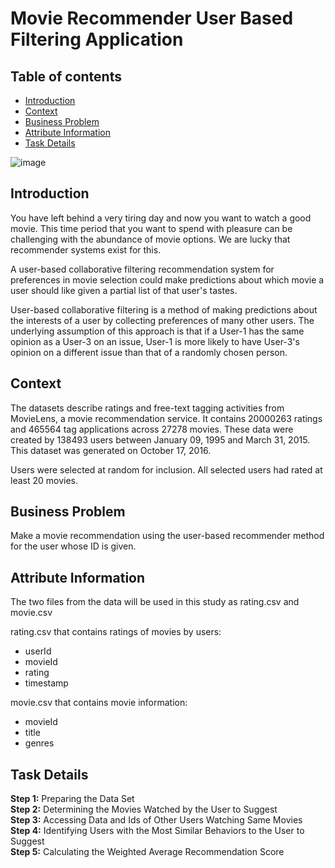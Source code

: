 # Movie Recommender User Based Filtering Application

## Table of contents
* [Introduction](#Introduction)
* [Context](#Context)
* [Business Problem](#Business_Problem)
* [Attribute Information](#Attribute_Information)
* [Task Details](#Task_Details)

![image](https://user-images.githubusercontent.com/83332641/161727509-52f78a7c-4e87-41a6-994f-c93648983b5e.png)

## Introduction
You have left behind a very tiring day and now you want to watch a good movie. This time period that you want to spend with pleasure can be challenging with the abundance of movie options. We are lucky that recommender systems exist for this.

A user-based collaborative filtering recommendation system for preferences in movie selection could make predictions about which movie a user should like given a partial list of that user's tastes.

User-based collaborative filtering is a method of making predictions about the interests of a user by collecting preferences of many other users. The underlying assumption of this approach is that if a User-1 has the same opinion as a User-3 on an issue, User-1 is more likely to have User-3's opinion on a different issue than that of a randomly chosen person.


## Context

The datasets describe ratings and free-text tagging activities from MovieLens, a movie recommendation service. It contains 20000263 ratings and 465564 tag applications across 27278 movies. These data were created by 138493 users between January 09, 1995 and March 31, 2015. This dataset was generated on October 17, 2016.

Users were selected at random for inclusion. All selected users had rated at least 20 movies.

## Business Problem

Make a movie recommendation using the user-based recommender method for the user whose ID is given.

## Attribute Information

The two files from the data will be used in this study as rating.csv and movie.csv

rating.csv that contains ratings of movies by users:

* userId
* movieId
* rating
* timestamp

movie.csv that contains movie information:

* movieId
* title
* genres

## Task Details

**Step 1:** Preparing the Data Set  
**Step 2:** Determining the Movies Watched by the User to Suggest   
**Step 3:** Accessing Data and Ids of Other Users Watching Same Movies  
**Step 4:** Identifying Users with the Most Similar Behaviors to the User to Suggest  
**Step 5:** Calculating the Weighted Average Recommendation Score  

